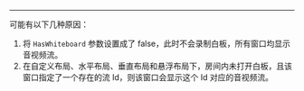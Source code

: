 <Title>为什么白板的窗口位置会显示音视频流？</Title>


---

可能有以下几种原因：
1. 将 `HasWhiteboard` 参数设置成了 false，此时不会录制白板，所有窗口均显示音视频流。
2. 在自定义布局、水平布局、垂直布局和悬浮布局下，房间内未打开白板，且该窗口指定了一个存在的流 Id，则该窗口会显示这个 Id 对应的音视频流。